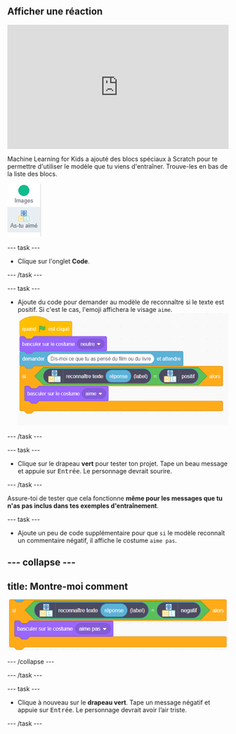 ## Afficher une réaction

<html>
  <div style="position: relative; overflow: hidden; padding-top: 56.25%;">
    <iframe style="position: absolute; top: 0; left: 0; right: 0; width: 100%; height: 100%; border: none;" src="https://www.youtube.com/embed/h6UBW0pWxmI?rel=0&cc_load_policy=1" allowfullscreen allow="accelerometer; autoplay; clipboard-write; encrypted-media; gyroscope; picture-in-picture; web-share"></iframe>
  </div>
</html>

Machine Learning for Kids a ajouté des blocs spéciaux à Scratch pour te permettre d'utiliser le modèle que tu viens d'entraîner. Trouve-les en bas de la liste des blocs.

![Nouveaux blocs](images/new-blocks-menu.png)

--- task ---

+ Clique sur l'onglet **Code**.

--- /task ---

--- task ---

+ Ajoute du code pour demander au modèle de reconnaître si le texte est positif. Si c'est le cas, l'emoji affichera le visage `aime`. ![Nouveau code Scratch : quand le drapeau est cliqué, basculer sur le costume neutre, demander "Dis-moi ce que tu as pensé du film ou du livre", si reconnaître texte (réponse) label = positif, alors basculer sur le costume aime](images/code-with-new-blocks.png)

--- /task ---

--- task ---

+ Clique sur le drapeau **vert** pour tester ton projet. Tape un beau message et appuie sur <kbd>Entrée</kbd>. Le personnage devrait sourire.

--- /task ---

Assure-toi de tester que cela fonctionne **même pour les messages que tu n'as pas inclus dans tes exemples d'entraînement**.

--- task ---

+ Ajoute un peu de code supplémentaire pour que `si` le modèle reconnaît un commentaire négatif, il affiche le costume `aime pas`.

--- collapse ---
---
title: Montre-moi comment
---

![Nouveau code Scratch : si reconnaître texte (réponse) = negatif, alors basculer sur le costume aime pas](images/negative-comment.png)

--- /collapse ---

--- /task ---

--- task ---

+ Clique à nouveau sur le **drapeau vert**. Tape un message négatif et appuie sur <kbd>Entrée</kbd>. Le personnage devrait avoir l’air triste.

--- /task ---

